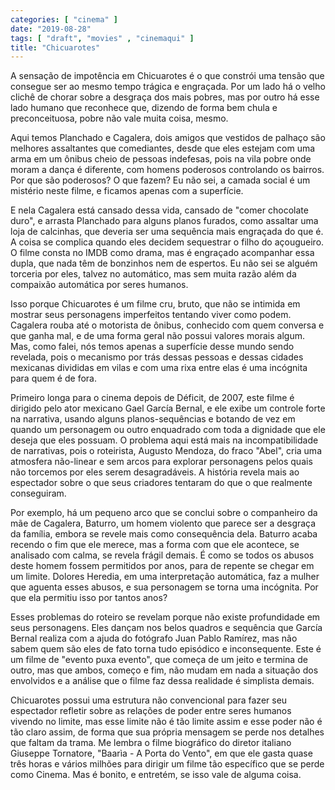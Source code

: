 ```yaml
---
categories: [ "cinema" ]
date: "2019-08-28"
tags: [ "draft", "movies" , "cinemaqui" ]
title: "Chicuarotes"
---
```

A sensação de impotência em Chicuarotes é o que constrói uma
tensão que consegue ser ao mesmo tempo trágica e engraçada. Por um
lado há o velho clichê de chorar sobre a desgraça dos mais pobres,
mas por outro há esse lado humano que reconhece que, dizendo de forma
bem chula e preconceituosa, pobre não vale muita coisa, mesmo.

Aqui temos Planchado e Cagalera, dois amigos que vestidos de palhaço
são melhores assaltantes que comediantes, desde que eles estejam com
uma arma em um ônibus cheio de pessoas indefesas, pois na vila pobre
onde moram a dança é diferente, com homens poderosos controlando os
bairros. Por que são poderosos? O que fazem? Eu não sei, a camada
social é um mistério neste filme, e ficamos apenas com a superfície.

E nela Cagalera está cansado dessa vida, cansado de "comer chocolate
duro", e arrasta Planchado para alguns planos furados, como assaltar
uma loja de calcinhas, que deveria ser uma sequência mais engraçada
do que é. A coisa se complica quando eles decidem sequestrar o filho
do açougueiro. O filme consta no IMDB como drama, mas é engraçado
acompanhar essa dupla, que nada têm de bonzinhos nem de espertos. Eu
não sei se alguém torceria por eles, talvez no automático, mas sem
muita razão além da compaixão automática por seres humanos.

Isso porque Chicuarotes é um filme cru, bruto, que não se intimida em
mostrar seus personagens imperfeitos tentando viver como podem. Cagalera
rouba até o motorista de ônibus, conhecido com quem conversa e que
ganha mal, e de uma forma geral não possui valores morais algum. Mas,
como falei, nós temos apenas a superfície desse mundo sendo revelada,
pois o mecanismo por trás dessas pessoas e dessas cidades mexicanas
divididas em vilas e com uma rixa entre elas é uma incógnita para quem
é de fora.

Primeiro longa para o cinema depois de Déficit, de 2007, este filme é
dirigido pelo ator mexicano Gael García Bernal, e ele exibe um controle
forte na narrativa, usando alguns planos-sequências e botando de vez
em quando um personagem ou outro enquadrado com toda a dignidade que ele
deseja que eles possuam. O problema aqui está mais na incompatibilidade
de narrativas, pois o roteirista, Augusto Mendoza, do fraco "Abel",
cria uma atmosfera não-linear e sem arcos para explorar personagens
pelos quais não torcemos por eles serem desagradáveis. A história
revela mais ao espectador sobre o que seus criadores tentaram do que o
que realmente conseguiram.

Por exemplo, há um pequeno arco que se conclui sobre o companheiro da
mãe de Cagalera, Baturro, um homem violento que parece ser a desgraça
da família, embora se revele mais como consequência dela. Baturro
acaba recendo o fim que ele merece, mas a forma com que ele acontece,
se analisado com calma, se revela frágil demais. É como se todos os
abusos deste homem fossem permitidos por anos, para de repente se chegar
em um limite. Dolores Heredia, em uma interpretação automática,
faz a mulher que aguenta esses abusos, e sua personagem se torna uma
incógnita. Por que ela permitiu isso por tantos anos?

Esses problemas do roteiro se revelam porque não existe profundidade em
seus personagens. Eles dançam nos belos quadros e sequência que García
Bernal realiza com a ajuda do fotógrafo Juan Pablo Ramírez, mas não
sabem quem são eles de fato torna tudo episódico e inconsequente. Este
é um filme de "evento puxa evento", que começa de um jeito e termina
de outro, mas que ambos, começo e fim, não mudam em nada a situação
dos envolvidos e a análise que o filme faz dessa realidade é simplista
demais.

Chicuarotes possui uma estrutura não convencional para fazer seu
espectador refletir sobre as relações de poder entre seres humanos
vivendo no limite, mas esse limite não é tão limite assim e esse
poder não é tão claro assim, de forma que sua própria mensagem se
perde nos detalhes que faltam da trama. Me lembra o filme biográfico
do diretor italiano Giuseppe Tornatore, "Baarìa - A Porta do Vento", em
que ele gasta quase três horas e vários milhões para dirigir um filme
tão específico que se perde como Cinema. Mas é bonito, e entretém,
se isso vale de alguma coisa.
